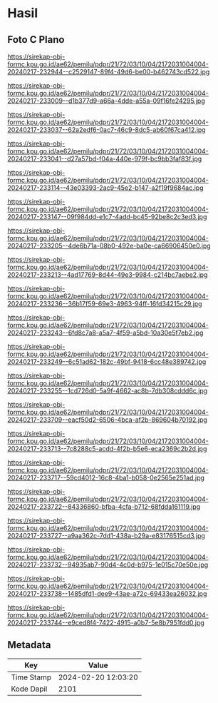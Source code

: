 # Hasil

## Foto C Plano

https://sirekap-obj-formc.kpu.go.id/ae62/pemilu/pdpr/21/72/03/10/04/2172031004004-20240217-232944--c2529147-89f4-49d6-be00-b462743cd522.jpg

https://sirekap-obj-formc.kpu.go.id/ae62/pemilu/pdpr/21/72/03/10/04/2172031004004-20240217-233009--d1b377d9-a66a-4dde-a55a-09f16fe24295.jpg

https://sirekap-obj-formc.kpu.go.id/ae62/pemilu/pdpr/21/72/03/10/04/2172031004004-20240217-233037--62a2edf6-0ac7-46c9-8dc5-ab60f67ca412.jpg

https://sirekap-obj-formc.kpu.go.id/ae62/pemilu/pdpr/21/72/03/10/04/2172031004004-20240217-233041--d27a57bd-f04a-440e-979f-bc9bb3faf83f.jpg

https://sirekap-obj-formc.kpu.go.id/ae62/pemilu/pdpr/21/72/03/10/04/2172031004004-20240217-233114--43e03393-2ac9-45e2-b147-a2f19f9684ac.jpg

https://sirekap-obj-formc.kpu.go.id/ae62/pemilu/pdpr/21/72/03/10/04/2172031004004-20240217-233147--09f984dd-e1c7-4add-bc45-92be8c2c3ed3.jpg

https://sirekap-obj-formc.kpu.go.id/ae62/pemilu/pdpr/21/72/03/10/04/2172031004004-20240217-233205--4de6b71a-08b0-492e-ba0e-ca66906450e0.jpg

https://sirekap-obj-formc.kpu.go.id/ae62/pemilu/pdpr/21/72/03/10/04/2172031004004-20240217-233213--4ad17769-8d44-49e3-9984-c214bc7aebe2.jpg

https://sirekap-obj-formc.kpu.go.id/ae62/pemilu/pdpr/21/72/03/10/04/2172031004004-20240217-233236--36b17f59-69e3-4963-94ff-16fd34215c29.jpg

https://sirekap-obj-formc.kpu.go.id/ae62/pemilu/pdpr/21/72/03/10/04/2172031004004-20240217-233243--6fd8c7a8-a5a7-4f59-a5bd-10a30e5f7eb2.jpg

https://sirekap-obj-formc.kpu.go.id/ae62/pemilu/pdpr/21/72/03/10/04/2172031004004-20240217-233249--6c51ad62-182c-49bf-9418-6cc48e389742.jpg

https://sirekap-obj-formc.kpu.go.id/ae62/pemilu/pdpr/21/72/03/10/04/2172031004004-20240217-233255--1cd726d0-5a9f-4662-ac8b-7db308cddd6c.jpg

https://sirekap-obj-formc.kpu.go.id/ae62/pemilu/pdpr/21/72/03/10/04/2172031004004-20240217-233709--eacf50d2-6506-4bca-af2b-869604b70192.jpg

https://sirekap-obj-formc.kpu.go.id/ae62/pemilu/pdpr/21/72/03/10/04/2172031004004-20240217-233713--7c8288c5-acdd-4f2b-b5e6-eca2369c2b2d.jpg

https://sirekap-obj-formc.kpu.go.id/ae62/pemilu/pdpr/21/72/03/10/04/2172031004004-20240217-233717--59cd4012-16c8-4ba1-b058-0e2565e251ad.jpg

https://sirekap-obj-formc.kpu.go.id/ae62/pemilu/pdpr/21/72/03/10/04/2172031004004-20240217-233722--84336860-bfba-4cfa-b712-68fdda161119.jpg

https://sirekap-obj-formc.kpu.go.id/ae62/pemilu/pdpr/21/72/03/10/04/2172031004004-20240217-233727--a9aa362c-7dd1-438a-b29a-e83176515cd3.jpg

https://sirekap-obj-formc.kpu.go.id/ae62/pemilu/pdpr/21/72/03/10/04/2172031004004-20240217-233732--94935ab7-90d4-4c0d-b975-1e015c70e50e.jpg

https://sirekap-obj-formc.kpu.go.id/ae62/pemilu/pdpr/21/72/03/10/04/2172031004004-20240217-233738--1485dfd1-dee9-43ae-a72c-69433ea26032.jpg

https://sirekap-obj-formc.kpu.go.id/ae62/pemilu/pdpr/21/72/03/10/04/2172031004004-20240217-233744--e9ced8f4-7422-4915-a0b7-5e8b7951fdd0.jpg


## Metadata

| Key        | Value               |
| ---------- | ------------------- |
| Time Stamp | 2024-02-20 12:03:20 |
| Kode Dapil | 2101                |



